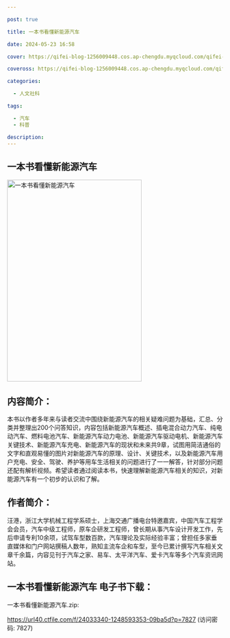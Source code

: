 ```yaml
---

post: true

title: 一本书看懂新能源汽车

date: 2024-05-23 16:58

cover: https://qifei-blog-1256009448.cos.ap-chengdu.myqcloud.com/qifei-blog/6630b1880ea9cb14035b13a8.jpg

coveross: https://qifei-blog-1256009448.cos.ap-chengdu.myqcloud.com/qifei-blog/6630b1880ea9cb14035b13a8.jpg

categories:

  - 人文社科

tags:

  - 汽车
  - 科普

description:
---
```


## 一本书看懂新能源汽车
<img alt="一本书看懂新能源汽车 " class="aligncenter loading" data-was-processed="true" decoding="async" fetchpriority="high" height="471" src="https://qifei-blog-1256009448.cos.ap-chengdu.myqcloud.com/qifei-blog/6630b1880ea9cb14035b13a8.jpg" style="cursor: zoom-in;" width="314"/>

## 内容简介：

本书以作者多年来与读者交流中围绕新能源汽车的相关疑难问题为基础，汇总、分类并整理出200个问答知识，内容包括新能源汽车概述、插电混合动力汽车、纯电动汽车、燃料电池汽车、新能源汽车动力电池、新能源汽车驱动电机、新能源汽车关键技术、新能源汽车充电、新能源汽车的现状和未来共9章，试图用简洁通俗的文字和直观易懂的图片对新能源汽车的原理、设计、关键技术，以及新能源汽车用户充电、安全、驾驶、养护等用车生活相关的问题进行了一一解答，针对部分问题还配有解析视频。希望读者通过阅读本书，快速理解新能源汽车相关的知识，对新能源汽车有一个初步的认识和了解。

## 作者简介：

汪港，浙江大学机械工程学系硕士，上海交通广播电台特邀嘉宾，中国汽车工程学会会员，汽车中级工程师，原车企研发工程师，曾长期从事汽车设计开发工作，先后申请专利10余项，试驾车型数百款，汽车理论及实际经验丰富；曾担任多家垂直媒体和门户网站撰稿人数年，熟知主流车企和车型，至今已累计撰写汽车相关文章千余篇，内容见刊于汽车之家、易车、太平洋汽车、爱卡汽车等多个汽车资讯网站。

## 一本书看懂新能源汽车 电子书下载：
一本书看懂新能源汽车.zip: 

https://url40.ctfile.com/f/24033340-1248593353-09ba5d?p=7827 (访问密码: 7827)
